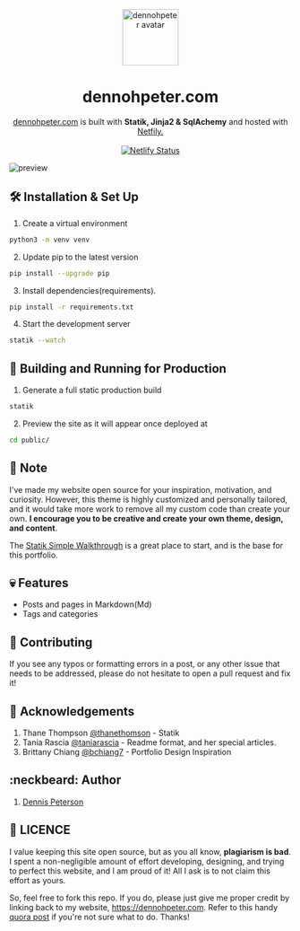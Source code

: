 <div align="center">
  <img alt="dennohpeter avatar" src="https://raw.githubusercontent.com/dennohpeter/Portfolio/master/assets/favicon/android-chrome-512x512.png" width="100">
</div>

<h1 align="center">
 dennohpeter.com
 </h1>
<div align="center">
<a href="https://dennohpeter.com" target="_blank">dennohpeter.com</a> is built with <strong>Statik, Jinja2 & SqlAchemy</strong> and hosted with <a href="https://www.netlify.com">Netfily.</a>
</div>
<br>
<div align="center">
  <a href="https://app.netlify.com/sites/dennohpeter/deploys">
  <img src="https://api.netlify.com/api/v1/badges/da19351b-45ac-4a6f-89dd-40669f1bda93/deploy-status" alt="Netlify Status">
</a>
</div>

![preview](https://raw.githubusercontent.com/dennohpeter/Portfolio/master/assets/images/preview.png)
## :hammer_and_wrench: Installation & Set Up

1. Create a virtual environment
  ```sh
  python3 -m venv venv
  ```
2. Update pip to the latest version
  ```sh
  pip install --upgrade pip
```
3. Install dependencies(requirements).
  ```sh
  pip install -r requirements.txt
  ```
4. Start the development server
  ```sh
  statik --watch
```

## :rocket: Building and Running for Production

1. Generate a full static production build
  ```sh
  statik
  ```
2. Preview the site as it will appear once deployed at
  ```sh
  cd public/
  ```

## :pushpin: Note
I've made my website open source for your inspiration, motivation, and curiosity.
However, this theme is highly customized and personally tailored, and it would take more work to remove all my custom code than create your own. **I encourage you to be creative and create your own theme, design, and content**.

The [Statik Simple Walkthrough](https://github.com/thanethomson/statik/wiki/Walkthrough) is a great place to start, and is the base for this portfolio.

## :skull: Features
* Posts and pages in Markdown(Md)
* Tags and categories

## :electric_plug: Contributing
If you see any typos or formatting errors in a post, or any other issue that needs to be addressed, please do not hesitate to open a pull request and fix it!

## :page_with_curl: Acknowledgements
1. Thane Thompson [@thanethomson](https://github.com/thanethomson) - Statik
2. Tania Rascia [@taniarascia](https://github.com/taniarascia) - Readme format, and her special articles.
3. Brittany Chiang [@bchiang7](https://github.com/bchiang7) - Portfolio Design Inspiration

## :neckbeard: Author
1. [Dennis Peterson](https://dennohpeter.com)

## :rotating_light: LICENCE
I value keeping this site open source, but as you all know, **plagiarism is bad**. I spent a non-negligible amount of effort developing, designing, and trying to perfect this website, and I am proud of it! All I ask is to not claim this effort as yours.

So, feel free to fork this repo. If you do, please just give me proper credit by linking back to my website, https://dennohpeter.com. Refer to this handy [quora post](https://www.quora.com/Is-it-bad-to-copy-other-peoples-code) if you're not sure what to do. Thanks!



